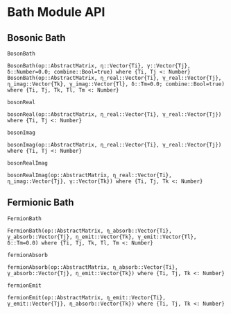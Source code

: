 # Bath Module API

## Bosonic Bath
```@docs
BosonBath
```

```@docs
BosonBath(op::AbstractMatrix, η::Vector{Ti}, γ::Vector{Tj}, δ::Number=0.0; combine::Bool=true) where {Ti, Tj <: Number}
BosonBath(op::AbstractMatrix, η_real::Vector{Ti}, γ_real::Vector{Tj}, η_imag::Vector{Tk}, γ_imag::Vector{Tl}, δ::Tm=0.0; combine::Bool=true) where {Ti, Tj, Tk, Tl, Tm <: Number}
```

```@docs
bosonReal
```

```@docs
bosonReal(op::AbstractMatrix, η_real::Vector{Ti}, γ_real::Vector{Tj}) where {Ti, Tj <: Number}
```

```@docs
bosonImag
```

```@docs
bosonImag(op::AbstractMatrix, η_real::Vector{Ti}, γ_real::Vector{Tj}) where {Ti, Tj <: Number}
```

```@docs
bosonRealImag
```

```@docs
bosonRealImag(op::AbstractMatrix, η_real::Vector{Ti}, η_imag::Vector{Tj}, γ::Vector{Tk}) where {Ti, Tj, Tk <: Number}
```

## Fermionic Bath
```@docs
FermionBath
```

```@docs
FermionBath(op::AbstractMatrix, η_absorb::Vector{Ti}, γ_absorb::Vector{Tj}, η_emit::Vector{Tk}, γ_emit::Vector{Tl}, δ::Tm=0.0) where {Ti, Tj, Tk, Tl, Tm <: Number}
```

```@docs
fermionAbsorb
```

```@docs
fermionAbsorb(op::AbstractMatrix, η_absorb::Vector{Ti}, γ_absorb::Vector{Tj}, η_emit::Vector{Tk}) where {Ti, Tj, Tk <: Number}
```

```@docs
fermionEmit
```

```@docs
fermionEmit(op::AbstractMatrix, η_emit::Vector{Ti}, γ_emit::Vector{Tj}, η_absorb::Vector{Tk}) where {Ti, Tj, Tk <: Number}
```